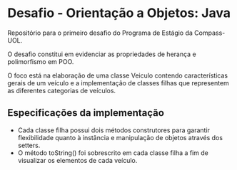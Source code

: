 # Desafio - Orientação a Objetos: Java
Repositório para o primeiro desafio do Programa de Estágio da Compass-UOL.

O desafio constitui em evidenciar as propriedades de herança e polimorfismo em POO.

O foco está na elaboração de uma classe Veiculo contendo características gerais de um veículo e a implementação de classes filhas que representem as diferentes categorias de veículos.

## Especificações da implementação
- Cada classe filha possui dois métodos construtores para garantir flexibilidade quanto à instância e manipulação de objetos através dos setters.
- O método toString() foi sobrescrito em cada classe filha a fim de visualizar os elementos de cada veículo.
